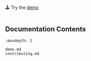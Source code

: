 <section class="jlpl-hero">

🕹️ Try the [demo](./demo.md)

</section>


```{include} ../README.md

```

## Documentation Contents

```{toctree}
:maxdepth: 2

demo.md
contributing.md
```
